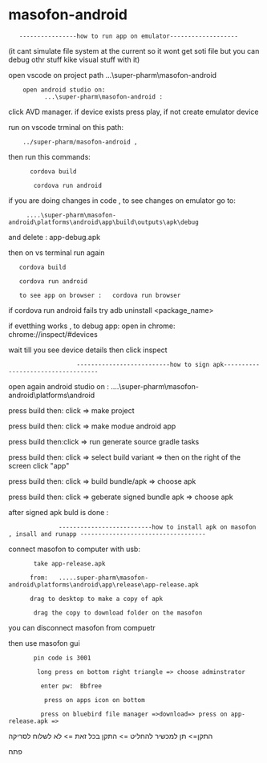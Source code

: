 # masofon-android


       ----------------how to run app on emulator-------------------
(it cant simulate file system at the current so it wont get soti file but you can debug othr stuff kike visual stuff with it)

open vscode on project path ...\super-pharm\masofon-android

           



        open android studio on:
              ...\super-pharm\masofon-android :

click AVD manager.
 if device exists press play, if not create emulator device

run on vscode trminal  on this path:  

        ../super-pharm/masofon-android ,

  then run this commands:
     
          cordova build

           cordova run android

if you are doing changes in code , to see changes on emulator go to:


         ....\super-pharm\masofon-android\platforms\android\app\build\outputs\apk\debug


and delete : app-debug.apk 

then on vs terminal run again

       cordova build

       cordova run android

       to see app on browser :   cordova run browser

if cordova run android fails try
adb uninstall <package_name>


if evetthing works , to debug app: 
open in chrome:  chrome://inspect/#devices

wait till you see device details then click inspect 


                       --------------------------how to sign apk-----------------------------------

open again android studio on : ....\super-pharm\masofon-android\platforms\android

press build then: click =>  make project

press build then: click =>  make modue android app

press build then:click =>   run generate source gradle tasks

press build then: click =>  select build variant => then on the right of the screen click "app"

press build then: click =>  build bundle/apk => choose apk

press build then: click =>  geberate signed bundle apk => choose apk



after signed apk buld is done :

                  --------------------------how to install apk on masofon , insall and runapp -----------------------------------


connect masofon to computer with usb:

           take app-release.apk    

          from:   .....super-pharm\masofon-android\platforms\android\app\release\app-release.apk

          drag to desktop to make a copy of apk

           drag the copy to download folder on the masofon

you can disconnect masofon from compuetr

then use masofon gui

           pin code is 3001

            long press on bottom right triangle => choose adminstrator

             enter pw:  Bbfree

              press on apps icon on bottom 

             press on bluebird file manager =>download=> press on app-release.apk => 


התקן=>       תן למכשיר להחליט =>        התקן בכל זאת        =>           לא לשלוח לסריקה      
    

פתח

